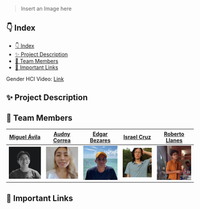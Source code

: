 > Insert an Image here

## 👇 Index

- [👇 Index](#-index)
- [✨ Project Description](#-project-description)
- [👥 Team Members](#-team-members)
- [🔗 Important Links](#-important-links)

Gender HCI Video: [Link](https://www.youtube.com/watch?v=rfJKmPEEbW8)

## ✨ Project Description

## 👥 Team Members

| [Miguel Ávila](https://github.com/migueravila) | [Audny Correa](https://github.com/Audny738) | [Edgar Bezares](https://github.com/edgarbezares) | [Israel Cruz](https://github.com/VanillaICe-jpg) | [Roberto Llanes](https://github.com/Apoquinto) |
| ---------------------------------------------- | ------------------------------------------- | ------------------------------------------------ | ------------------------------------------------ | ---------------------------------------------- |
| <img src="assets/int1.png" >                   | <img src="assets/int2.png">                 | <img src="assets/int3.png">                      | <img src="assets/int4.png">                      | <img src="assets/int5.png">                    |

## 🔗 Important Links
